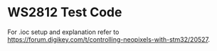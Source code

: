 # WS2812 Test Code

For .ioc setup and explanation refer to https://forum.digikey.com/t/controlling-neopixels-with-stm32/20527.
